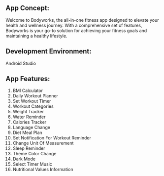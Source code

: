 ## App Concept:

Welcome to Bodyworks, the all-in-one fitness app designed to elevate your health and wellness journey. With a comprehensive set of features, Bodyworks is your go-to solution for achieving your fitness goals and maintaining a healthy lifestyle.

## Development Environment:

Android Studio

## App Features:

1. BMI Calculator
2. Daily Workout Planner
3. Set Workout Timer
4. Workout Categories
5. Weight Tracker
6. Water Reminder
7. Calories Tracker
8. Language Change
9. Diet Meal Plan
10. Set Notification For Workout Reminder
11. Change Unit Of Measurement
12. Sleep Reminder
13. Theme Color Change
14. Dark Mode
15. Select Timer Music
16. Nutritional Values Information
